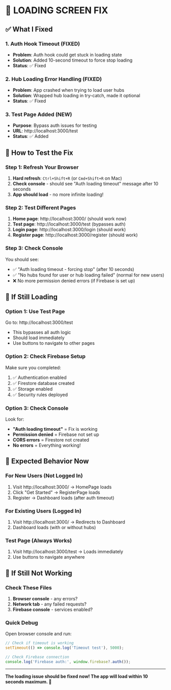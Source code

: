 # 🚀 LOADING SCREEN FIX

## ✅ What I Fixed

### 1. Auth Hook Timeout (FIXED)
- **Problem**: Auth hook could get stuck in loading state
- **Solution**: Added 10-second timeout to force stop loading
- **Status**: ✅ Fixed

### 2. Hub Loading Error Handling (FIXED)  
- **Problem**: App crashed when trying to load user hubs
- **Solution**: Wrapped hub loading in try-catch, made it optional
- **Status**: ✅ Fixed

### 3. Test Page Added (NEW)
- **Purpose**: Bypass auth issues for testing
- **URL**: http://localhost:3000/test
- **Status**: ✅ Added

## 🔧 How to Test the Fix

### Step 1: Refresh Your Browser
1. **Hard refresh**: `Ctrl+Shift+R` (or `Cmd+Shift+R` on Mac)
2. **Check console** - should see "Auth loading timeout" message after 10 seconds
3. **App should load** - no more infinite loading!

### Step 2: Test Different Pages
1. **Home page**: http://localhost:3000/ (should work now)
2. **Test page**: http://localhost:3000/test (bypasses auth)
3. **Login page**: http://localhost:3000/login (should work)
4. **Register page**: http://localhost:3000/register (should work)

### Step 3: Check Console
You should see:
- ✅ "Auth loading timeout - forcing stop" (after 10 seconds)
- ✅ "No hubs found for user or hub loading failed" (normal for new users)
- ❌ No more permission denied errors (if Firebase is set up)

## 🐛 If Still Loading

### Option 1: Use Test Page
Go to: http://localhost:3000/test
- This bypasses all auth logic
- Should load immediately
- Use buttons to navigate to other pages

### Option 2: Check Firebase Setup
Make sure you completed:
1. ✅ Authentication enabled
2. ✅ Firestore database created  
3. ✅ Storage enabled
4. ✅ Security rules deployed

### Option 3: Check Console
Look for:
- **"Auth loading timeout"** = Fix is working
- **Permission denied** = Firebase not set up
- **CORS errors** = Firestore not created
- **No errors** = Everything working!

## 🎯 Expected Behavior Now

### For New Users (Not Logged In)
1. Visit http://localhost:3000/ → HomePage loads
2. Click "Get Started" → RegisterPage loads  
3. Register → Dashboard loads (after auth timeout)

### For Existing Users (Logged In)
1. Visit http://localhost:3000/ → Redirects to Dashboard
2. Dashboard loads (with or without hubs)

### Test Page (Always Works)
1. Visit http://localhost:3000/test → Loads immediately
2. Use buttons to navigate anywhere

## 🚨 If Still Not Working

### Check These Files
1. **Browser console** - any errors?
2. **Network tab** - any failed requests?
3. **Firebase console** - services enabled?

### Quick Debug
Open browser console and run:
```javascript
// Check if timeout is working
setTimeout(() => console.log('Timeout test'), 5000);

// Check Firebase connection
console.log('Firebase auth:', window.firebase?.auth());
```

---

**The loading issue should be fixed now! The app will load within 10 seconds maximum. 🎉**

